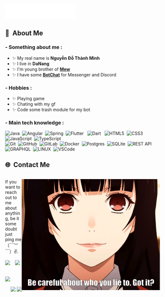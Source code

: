<img src="assets/header.svg"></img>

## :space_invader: &nbsp;About Me
### - Something about me :
- ✨ My real name is **Nguyễn Đỗ Thành Minh**
- ✨ I live in **DaNang**
- ✨ I'm young brother of **[Mew](https://github.com/MeewMeew)**
- ✨ I have some **[BotChat](https://mintdal.glitch.me)** for Messenger and Discord

### - Hobbies : 
- ✨ Playing game
- ✨ Chating with my gf
- ✨ Code some trash module for my bot

### - Main tech knowledge :

![Java](https://img.shields.io/badge/JAVA-007396.svg?&style=flat&logo=java&logoColor=white)&nbsp;
![Angular](https://img.shields.io/badge/ANGULAR-DD0031.svg?&style=flat&logo=angular&logoColor=white)&nbsp;
![Spring](https://img.shields.io/badge/SPRING-6DB33F.svg?&style=flat&logo=spring&logoColor=white)&nbsp;
![Flutter](https://img.shields.io/badge/FLUTTER-02569B.svg?&style=flat&logo=flutter&logoColor=white) &nbsp;
![Dart](https://img.shields.io/badge/DART-%230175C2.svg?&style=flat&logo=dart&logoColor=white) &nbsp;
![HTML5](https://img.shields.io/badge/HTML5-E34F26.svg?&style=flat&logo=html5&logoColor=white)&nbsp;
![CSS3](https://img.shields.io/badge/CSS3-%231572B6.svg?&style=flat&logo=css3&logoColor=white)&nbsp;
![JavaScript](https://img.shields.io/badge/JAVASCRIPT-323330.svg?&style=flat&logo=javascript&logoColor=%23F7DF1E)&nbsp;
![TypeScript](https://img.shields.io/badge/TYPESCRIPT-%23007ACC.svg?&style=flat&logo=typescript&logoColor=white)&nbsp;\
![Git](https://img.shields.io/badge/GIT-%23F05033.svg?&style=flat&logo=git&logoColor=white)&nbsp;
![GitHub](https://img.shields.io/badge/GITHUB-%23121011.svg?&style=flat&logo=github&logoColor=white)&nbsp;
![GitLab](https://img.shields.io/badge/GITLAB-%23181717.svg?&style=flat&logo=gitlab&logoColor=white)&nbsp;
![Docker](https://img.shields.io/badge/DOCKER-2496ED.svg?&style=flat&logo=docker&logoColor=white)&nbsp;
![Postgres](https://img.shields.io/badge/POSTGRES-%23316192.svg?&style=flat&logo=postgresql&logoColor=white)&nbsp;
![SQLite](https://img.shields.io/badge/SQLITE-003B57.svg?&style=flat&logo=sqlite&logoColor=white)&nbsp;
![REST API](https://img.shields.io/badge/REST-02569B.svg?&style=flat&logo=rest&logoColor=white)&nbsp;
![GRAPHQL](https://img.shields.io/badge/GRAPHQL-E10098.svg?&style=flat&logo=graphql&logoColor=white)&nbsp;
![LINUX](https://img.shields.io/badge/LINUX-FCC624?style=flat-square&logo=linux&logoColor=black)&nbsp;
![VSCode](https://img.shields.io/badge/VSCODE-007ACC.svg?&style=flat&logo=visual-studio-code)&nbsp;


## 🌐 &nbsp;Contact Me
<p>
  <br>
  
  <img hight="320" width="450" align="right" alt="GIF" src="assets/lie.gif">
  If you want to reach out to me about anything, be it some doubt just ping me （￣︶￣）✌️.
  
  <a href="mailto:mintdal.204@gmail.com"><img src="https://img.shields.io/badge/gmail-%23D14836.svg?&style=for-the-badge&logo=gmail&logoColor=white" /></a>&nbsp;&nbsp;&nbsp;
  <a href="https://www.facebook.com/MyNameIsMintDaL"><img src="https://img.shields.io/badge/facebook-%233B5998.svg?&style=for-the-badge&logo=facebook&logoColor=white" /></a>&nbsp;&nbsp;
  <br>
  <br>
  <a href="https://www.instagram.com/mintdal.204/"><img src="https://img.shields.io/badge/instagram-%23dc2743.svg?&style=for-the-badge&logo=instagram&logoColor=white"
/></a>&nbsp;&nbsp;&nbsp;
</p>
<p align="right">
<img src="https://komarev.com/ghpvc/?username=MintDaL&style=plastic&label=Views" />
<img src="https://badges.pufler.dev/visits/MintDaL/MintDaL?color=black&logo=github" />
</p>
